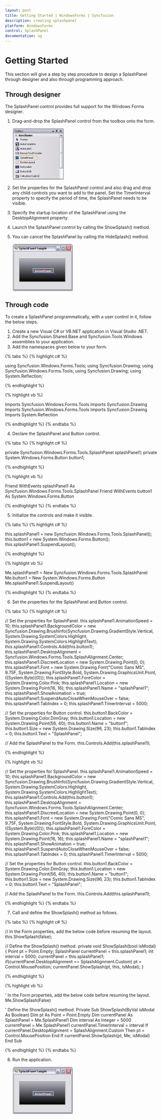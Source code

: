 ```yaml
---
layout: post
title: Getting Started | WindowsForms | Syncfusion
description: creating splashpanel
platform: WindowsForms
control: SplashPanel
documentation: ug
---
```


# Getting Started

This section will give a step by step procedure to design a SplashPanel through designer and also through programming approach.

## Through designer

The SplashPanel control provides full support for the Windows Forms designer.

1. Drag-and-drop the SplashPanel control from the toolbox onto the form.

   ![](Overview_images/Overview_img46.jpeg) 

2. Set the properties for the SplashPanel control and also drag and drop any child controls you want to add to the panel. Set the TimerInterval property to specify the period of time, the SplashPanel needs to be visible.
3. Specify the startup location of the SplashPanel using the DesktopAlignment property.
4. Launch the SplashPanel control by calling the ShowSplash() method.
5. You can cancel the SplashPanel by calling the HideSplash() method.

   ![](Overview_images/Overview_img47.jpeg) 

## Through code

To create a SplashPanel programmatically, with a user control in it, follow the below steps.

1. Create a new Visual C# or VB.NET application in Visual Studio .NET.
2. Add the Syncfusion.Shared.Base and Syncfusion.Tools.Windows assemblies to your application.
3. Add the namespaces given below to your form.

{% tabs %}
{% highlight c# %}

using Syncfusion.Windows.Forms.Tools;
using Syncfusion.Drawing;
using Syncfusion.Windows.Forms.Tools;
using Syncfusion.Drawing;
using System.Reflection;

{% endhighlight %}

{% highlight vb %}

Imports Syncfusion.Windows.Forms.Tools
Imports Syncfusion.Drawing
Imports Syncfusion.Windows.Forms.Tools
Imports Syncfusion.Drawing
Imports System.Reflection

{% endhighlight %}
{% endtabs %}

4. Declare the SplashPanel and Button control.

{% tabs %}
{% highlight c# %}

private Syncfusion.Windows.Forms.Tools.SplashPanel splashPanel1;
private System.Windows.Forms.Button button1;

{% endhighlight %}

{% highlight vb %}

Friend WithEvents splashPanel1 As Syncfusion.Windows.Forms.Tools.SplashPanel
Friend WithEvents button1 As System.Windows.Forms.Button

{% endhighlight %}
{% endtabs %}

5. Initialize the controls and make it visible.

{% tabs %}
{% highlight c# %}

this.splashPanel1 = new Syncfusion.Windows.Forms.Tools.SplashPanel();
this.button1 = new System.Windows.Forms.Button();
this.splashPanel1.SuspendLayout();

{% endhighlight %}

{% highlight vb %}

Me.splashPanel1 = New Syncfusion.Windows.Forms.Tools.SplashPanel
Me.button1 = New System.Windows.Forms.Button
Me.splashPanel1.SuspendLayout()

{% endhighlight %}
{% endtabs %}

6. Set the properties for the SplashPanel and Button control.

{% tabs %}
{% highlight c# %}

// Set the properties for SplashPanel.
this.splashPanel1.AnimationSpeed = 10;
this.splashPanel1.BackgroundColor = new Syncfusion.Drawing.BrushInfo(Syncfusion.Drawing.GradientStyle.Vertical, System.Drawing.SystemColors.Highlight, System.Drawing.SystemColors.HighlightText);
this.splashPanel1.Controls.Add(this.button1);
this.splashPanel1.DesktopAlignment = Syncfusion.Windows.Forms.Tools.SplashAlignment.Center;
this.splashPanel1.DiscreetLocation = new System.Drawing.Point(0, 0);
this.splashPanel1.Font = new System.Drawing.Font("Comic Sans MS", 9.75F, System.Drawing.FontStyle.Bold, System.Drawing.GraphicsUnit.Point, ((System.Byte)(0)));
this.splashPanel1.ForeColor = System.Drawing.Color.Pink;
this.splashPanel1.Location = new System.Drawing.Point(16, 16);
this.splashPanel1.Name = "splashPanel1";
this.splashPanel1.ShowAnimation = true;
this.splashPanel1.SuspendAutoCloseWhenMouseOver = false;
this.splashPanel1.TabIndex = 0;
this.splashPanel1.TimerInterval = 5000;

// Set the properties for Button control.
this.button1.BackColor = System.Drawing.Color.DimGray;
this.button1.Location = new System.Drawing.Point(56, 40);
this.button1.Name = "button1";
this.button1.Size = new System.Drawing.Size(96, 23);
this.button1.TabIndex = 0;
this.button1.Text = "SplashPanel";

// Add the SplashPanel to the Form.
this.Controls.Add(this.splashPanel1);

{% endhighlight %}

{% highlight vb %}

// Set the properties for SplashPanel.
this.splashPanel1.AnimationSpeed = 10;
this.splashPanel1.BackgroundColor = new Syncfusion.Drawing.BrushInfo(Syncfusion.Drawing.GradientStyle.Vertical, System.Drawing.SystemColors.Highlight, System.Drawing.SystemColors.HighlightText);
this.splashPanel1.Controls.Add(this.button1);
this.splashPanel1.DesktopAlignment = Syncfusion.Windows.Forms.Tools.SplashAlignment.Center;
this.splashPanel1.DiscreetLocation = new System.Drawing.Point(0, 0);
this.splashPanel1.Font = new System.Drawing.Font("Comic Sans MS", 9.75F, System.Drawing.FontStyle.Bold, System.Drawing.GraphicsUnit.Point, ((System.Byte)(0)));
this.splashPanel1.ForeColor = System.Drawing.Color.Pink;
this.splashPanel1.Location = new System.Drawing.Point(16, 16);
this.splashPanel1.Name = "splashPanel1";
this.splashPanel1.ShowAnimation = true;
this.splashPanel1.SuspendAutoCloseWhenMouseOver = false;
this.splashPanel1.TabIndex = 0;
this.splashPanel1.TimerInterval = 5000;

// Set the properties for Button control.
this.button1.BackColor = System.Drawing.Color.DimGray;
this.button1.Location = new System.Drawing.Point(56, 40);
this.button1.Name = "button1";
this.button1.Size = new System.Drawing.Size(96, 23);
this.button1.TabIndex = 0;
this.button1.Text = "SplashPanel";

// Add the SplashPanel to the Form.
this.Controls.Add(this.splashPanel1);

{% endhighlight %}
{% endtabs %}

7. Call and define the ShowSplash() method as follows.

{% tabs %}
{% highlight c# %}

// In the Form properties, add the below code before resuming the layout.
this.ShowSplash(false);

// Define the ShowSplash() method.
private void ShowSplash(bool isModal)
{
	Point pt = Point.Empty;
	SplashPanel currentPanel = this.splashPanel1;
	int interval = 5000;
	currentPanel = this.splashPanel1;
    if(currentPanel.DesktopAlignment == SplashAlignment.Custom)
	pt = Control.MousePosition;
	currentPanel.ShowSplash(pt, this, isModal);
}

{% endhighlight %}

{% highlight vb %}

' In the Form properties, add the below code before resuming the layout.
Me.ShowSplash(False)

' Define the ShowSplash() method.
Private Sub ShowSplash(ByVal isModal As Boolean)
Dim pt As Point = Point.Empty
Dim currentPanel As SplashPanel = Me.SplashPanel1
Dim interval As Integer = 5000
currentPanel = Me.SplashPanel1
currentPanel.TimerInterval = interval
If currentPanel.DesktopAlignment = SplashAlignment.Custom Then
pt = Control.MousePosition
End If
currentPanel.ShowSplash(pt, Me, isModal)
End Sub

{% endhighlight %}
{% endtabs %}

8. Run the application.

   ![](Overview_images/Overview_img48.jpeg) 